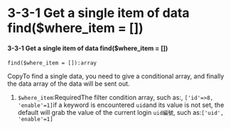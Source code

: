 # 3-3-1 Get a single item of data find\($where\_item = \[\]\)

#### 3-3-1 Get a single item of data find\($where\_item = \[\]\)

```text
find($where_item = []):array
```

CopyTo find a single data, you need to give a conditional array, and finally the data array of the data will be sent out.

1. `$where_item`:RequiredThe filter condition array, such as:, `['id'=>8, 'enable'=1]`if a keyword is encountered `uid`and its value is not set, the default will grab the value of the current login `uid編號`, such as:`['uid', 'enable'=1]`

